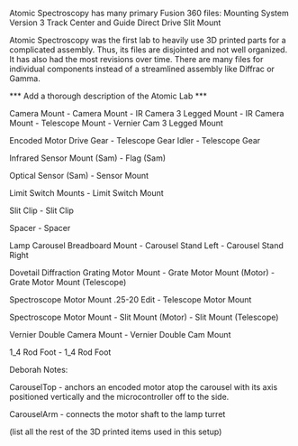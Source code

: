 Atomic Spectroscopy has many primary Fusion 360 files:
	Mounting System Version 3
	Track Center and Guide
	Direct Drive Slit Mount

Atomic Spectroscopy was the first lab to heavily use 3D printed parts for a complicated assembly. Thus, its files are disjointed and not well organized. It has also had the most revisions over time. There are many files for individual components instead of a streamlined assembly like Diffrac or Gamma. 

*** Add a thorough description of the Atomic Lab ***


Camera Mount
	- Camera Mount
	- IR Camera 3 Legged Mount
	- IR Camera Mount
	- Telescope Mount
	- Vernier Cam 3 Legged Mount

Encoded Motor Drive Gear
	- Telescope Gear Idler
	- Telescope Gear

Infrared Sensor Mount (Sam)
	- Flag (Sam)

Optical Sensor (Sam)
	- Sensor Mount

Limit Switch Mounts
	- Limit Switch Mount

Slit Clip
	- Slit Clip

Spacer 
	- Spacer

Lamp Carousel Breadboard Mount
	- Carousel Stand Left
	- Carousel Stand Right

Dovetail Diffraction Grating Motor Mount
	- Grate Motor Mount (Motor)
	- Grate Motor Mount (Telescope)

Spectroscope Motor Mount .25-20 Edit
	- Telescope Motor Mount

Spectroscope Motor Mount
	- Slit Mount (Motor)
	- Slit Mount (Telescope)

Vernier Double Camera Mount
	- Vernier Double Cam Mount

1_4 Rod Foot
	- 1_4 Rod Foot



Deborah Notes: 

CarouselTop - anchors an encoded motor atop the carousel with its axis positioned vertically and the microcontroller off to the side.

CarouselArm - connects the motor shaft to the lamp turret

(list all the rest of the 3D printed items used in this setup)
